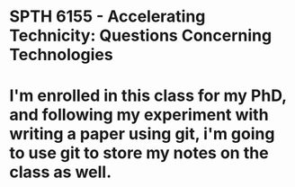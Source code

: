 # SPTH 6155 - Accelerating Technicity: Questions Concerning Technologies
# I'm enrolled in this class for my PhD, and following my experiment with writing a paper using git, i'm going to use git to store my notes on the class as well. 
